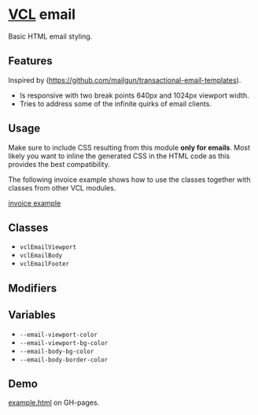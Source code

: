 # [VCL](https://vcl.github.io/) email

Basic HTML email styling.

## Features

Inspired by (https://github.com/mailgun/transactional-email-templates).

- Is responsive with two break points 640px and 1024px viewport width.
- Tries to address some of the infinite quirks of email clients.

## Usage

Make sure to include CSS resulting from this module **only for emails**.
Most likely you want to inline the generated CSS in the HTML code as this
provides the best compatibility.

The following invoice example shows how to use the classes
together with classes from other VCL modules.

[invoice example](/demo/example-invoice.html)

## Classes

- `vclEmailViewport`
- `vclEmailBody`
- `vclEmailFooter`

## Modifiers

## Variables

- `--email-viewport-color`
- `--email-viewport-bg-color`
- `--email-body-bg-color`
- `--email-body-border-color`

## Demo

[example.html](/demo/example.html) on GH-pages.
